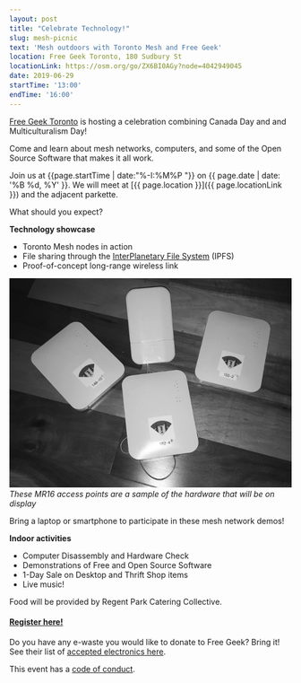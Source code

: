 ```yaml
---
layout: post
title: "Celebrate Technology!"
slug: mesh-picnic
text: 'Mesh outdoors with Toronto Mesh and Free Geek'
location: Free Geek Toronto, 180 Sudbury St
locationLink: https://osm.org/go/ZX6BI0AGy?node=4042949045
date: 2019-06-29
startTime: '13:00'
endTime: '16:00'
---
```


[Free Geek Toronto](https://www.freegeektoronto.org/) is hosting a celebration combining Canada Day and and Multiculturalism Day!

Come and learn about mesh networks, computers, and some of the Open Source Software that makes it all work.

Join us at {{page.startTime | date:"%-I:%M%P "}} on {{ page.date | date: '%B %d, %Y' }}. We will meet at [{{ page.location }}]({{ page.locationLink }}) and the adjacent parkette.

What should you expect?

**Technology showcase**  
- Toronto Mesh nodes in action
- File sharing through the [InterPlanetary File System](https://ipfs.io/) (IPFS)
- Proof-of-concept long-range wireless link

![MR16 Radio Collection](/images/mr16-collection.jpg)  
*These MR16 access points are a sample of the hardware that will be on display*

Bring a laptop or smartphone to participate in these mesh network demos!

**Indoor activities**  
- Computer Disassembly and Hardware Check
- Demonstrations of Free and Open Source Software
- 1-Day Sale on Desktop and Thrift Shop items
- Live music!

Food will be provided by Regent Park Catering Collective.

#### [Register here!](https://www.eventbrite.com/e/celebrate-technology-tickets-63357783837) 

Do you have any e-waste you would like to donate to Free Geek? Bring it! See their list of [accepted electronics here](https://www.freegeektoronto.org/pick-up/).

This event has a [code of conduct](/code-of-conduct/).
